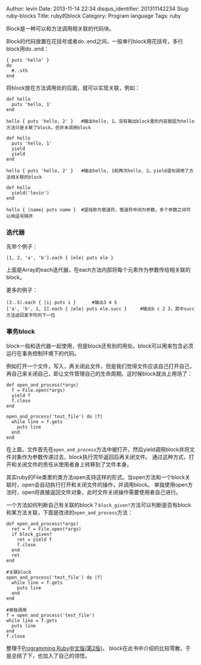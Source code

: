 Author: levin
Date: 2013-11-14 22:34
disqus_identifier: 201311142234
Slug: ruby-blocks
Title: ruby的block
Category: Program language
Tags: ruby

Block是一种可以和方法调用相关联的代码块。

Block的代码放置在花括号或者do..end之间，一般单行block用花括号，多行block用do..end<!-- more -->：

    { puts 'hello' }
    do
      #..sth
    end

将block放在方法调用处的后面，就可以实现关联，例如：

    def hello
      puts 'hello, 1'
    end
    
    hello { puts 'hello, 2' }   #输出hello, 1。没有输出block里的内容是因为hello方法只是关联了block，但并未调用block
    
    def hello
      puts 'hello, 1'
      yield
      yield
    end
    
    hello { puts 'hello, 2' }   #输出hello, 1和两次hello, 2。yield语句调用了方法相关联的block

    def hello
      yield('levin')
    end
    
    hello { |name| puts name }  #竖线称为管道符，管道符中间为参数，多个参数之间可以用逗号隔开

### 迭代器

先举个例子：

    [1, 2, 'a', 'b'].each { |ele| puts ele }

上面是Array的each迭代器，在each方法内部将每个元素作为参数传给相关联的block。

更多的例子：

    (3..5).each { |i| puts i }      #输出3 4 5
    ['a', 'b', 1, 2].each { |ele| puts ele.succ }     #输出b c 2 3，其中succ方法返回某字符的下一位

### 事务block

block一般和迭代器一起使用，但是block还有别的用处。block可以用来包含必须运行在事务控制环境下的代码。

例如打开一个文件，写入，再关闭此文件，但是我们觉得文件应该自己打开自己，再自己来关闭自己，即让文件管理自己的生命周期。这时候block就派上用场了：

    def open_and_process(*args)
      f = File.open(*args)
      yield f
      f.close
    end
    
    open_and_process('test_file') do |f|
      while line = f.gets
        puts line
      end
    end

在上面，文件首先在`open_and_process`方法中被打开，然后yield调用block并将文件对象作为参数传递过去，block执行完毕返回后再关闭文件。
通过这种方式，打开和关闭文件的责任从使用者身上转移到了文件本身。

其实ruby的File类里的类方法open支持这样的形式。当open方法和一个block关联时，open会自动执行打开和关闭文件的操作，并调用block。
单独使用open方法时，open将直接返回文件对象，此时文件关闭操作需要使用者自己进行。

一个方法如何判断自己有关联的block？`block_given?`方法可以判断是否有block和某方法关联，下面是改进的`open_and_process`方法：

    def open_and_process(*args)
      ret = f = File.open(*args)
      if block_given?
        ret = yield f
        f.close
      end
      ret
    end
    
    #关联block
    open_and_process('test_file') do |f|
      while line = f.gets
        puts line
      end
    end
    
    #单独调用
    f = open_and_process('test_file')
    while line = f.gets
      puts line
    end
    f.close

整理于[Programming Ruby中文版(第2版)](/url.html#http://book.douban.com/subject/2032343/)。
block在此书中介绍的比较零散，于是总结了下，也加入了自己的领悟。
